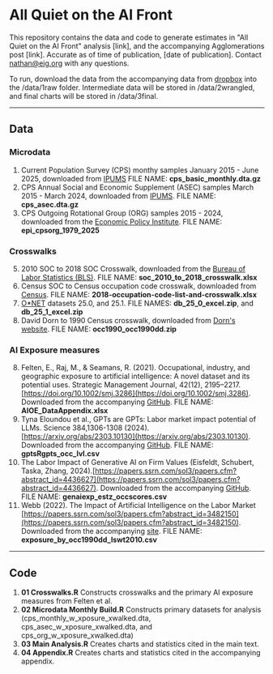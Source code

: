 # All Quiet on the AI Front 

This repository contains the data and code to generate estimates in "All Quiet on the AI Front" analysis [link], and the accompanying Agglomerations post [link]. Accurate as of time of publication, [date of publication]. Contact nathan@eig.org with any questions.

To run, download the data from the accompanying data from [dropbox](https://www.dropbox.com/scl/fo/34xtxjwatomz5vlgzwj5j/AJSUajyhLOZgaXk5I32TJoM?rlkey=9wxaewm3whxmtsqmxs36sqslo&st=lbt2r4ml&dl=0) into the /data/1raw folder. Intermediate data will be stored in /data/2wrangled, and final charts will be stored in /data/3final.

----------

## Data

### Microdata
1. Current Population Survey (CPS) monthy samples January 2015 - June 2025, downloaded from [IPUMS](https://cps.ipums.org/cps/) FILE NAME: <b>cps_basic_monthly.dta.gz</b>
2. CPS Annual Social and Economic Supplement (ASEC) samples March 2015 - March 2024, downloaded from [IPUMS](https://cps.ipums.org/cps/). FILE NAME: <b>cps_asec.dta.gz</b>
3. CPS Outgoing Rotational Group (ORG) samples 2015 - 2024, downloaded from the [Economic Policy Institute](https://microdata.epi.org/). FILE NAME: <b>epi_cpsorg_1979_2025</b>

### Crosswalks
5. 2010 SOC to 2018 SOC Crosswalk, downloaded from the [Bureau of Labor Statistics (BLS)](https://www.bls.gov/soc/2018/soc_2010_to_2018_crosswalk.xlsx). FILE NAME: <b>soc_2010_to_2018_crosswalk.xlsx</b>
6. Census SOC to Census occupation code crosswalk, downloaded from [Census](https://www.census.gov/topics/employment/industry-occupation/guidance/code-lists.html). FILE NAME: <b>2018-occupation-code-list-and-crosswalk.xlsx</b>
7. [O*NET](https://www.onetcenter.org/db_releases.html) datasets 25.0, and 25.1. FILE NAMES: <b>db_25_0_excel.zip</b>, and <b>db_25_1_excel.zip</b>
8. David Dorn to 1990 Census crosswalk, downloaded from [Dorn's website](https://www.ddorn.net/data.htm). FILE NAME:  <b>occ1990_occ1990dd.zip</b>

### AI Exposure measures
8. Felten, E., Raj, M., & Seamans, R. (2021). Occupational, industry, and geographic exposure to artificial intelligence: A novel dataset and its potential uses. Strategic Management Journal, 42(12), 2195–2217. [https://doi.org/10.1002/smj.3286](https://doi.org/10.1002/smj.3286). Downloaded from the accompanying [GitHub](https://github.com/AIOE-Data/AIOE). FILE NAME: <b>AIOE_DataAppendix.xlsx</b>
9. Tyna Eloundou et al., GPTs are GPTs: Labor market impact potential of LLMs. Science 384,1306-1308 (2024). [https://arxiv.org/abs/2303.10130](https://arxiv.org/abs/2303.10130). Downloaded from the accompanying [GitHub](https://github.com/openai/GPTs-are-GPTs). FILE NAME: <b>gptsRgpts_occ_lvl.csv</b>
10. The Labor Impact of Generative AI on Firm Values (Eisfeldt, Schubert, Taska, Zhang, 2024).[https://papers.ssrn.com/sol3/papers.cfm?abstract_id=4436627](https://papers.ssrn.com/sol3/papers.cfm?abstract_id=4436627). Downloaded from the accompanying [GitHub](https://github.com/gschubert/website/blob/gh-pages/genaiexp_estz_occscores.csv). FILE NAME: <b>genaiexp_estz_occscores.csv</b>
11. Webb (2022). The Impact of Artificial Intelligence on the Labor Market [https://papers.ssrn.com/sol3/papers.cfm?abstract_id=3482150](https://papers.ssrn.com/sol3/papers.cfm?abstract_id=3482150). Downloaded from the accompanying [site](https://www.notion.so/michaelwebb/Data-for-The-Impact-of-Artificial-Intelligence-on-the-Labor-Market-3b52b281505a48b8be107d11d8d0c363). FILE NAME: <b>exposure_by_occ1990dd_lswt2010.csv</b>

----------

## Code

1. <b>01 Crosswalks.R</b> Constructs crosswalks and the primary AI exposure measures from Felten et al.
2. <b>02 Microdata Monthly Build.R</b> Constructs primary datasets for analysis (cps_monthly_w_xposure_xwalked.dta, cps_asec_w_xposure_xwalked.dta, and cps_org_w_xposure_xwalked.dta)
3. <b>03 Main Analysis.R</b> Creates charts and statistics cited in the main text.
4. <b>04 Appendix.R</b> Creates charts and statistics cited in the accompanying appendix.

